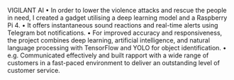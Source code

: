 VIGILANT AI
• In order to lower the violence attacks and rescue the people in need, I created a gadget utilising a deep learning model and a
Raspberry Pi 4.
• It offers instantaneous sound reactions and real-time alerts using Telegram bot notifications.
• For improved accuracy and responsiveness, the project combines deep learning, artificial intelligence, and natural
language processing with TensorFlow and YOLO for object identification.
• e.g. Communicated effectively and built rapport with a wide range of customers in a fast-paced environment to deliver
an outstanding level of customer service.
